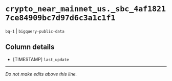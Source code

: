 # `crypto_near_mainnet_us._sbc_4af18217ce84909bc7d97d6c3a1c1f1`
`bq-1` | `bigquery-public-data`

## Column details
* [TIMESTAMP] `last_update`

-------------------------------------------------------------------------------
*Do not make edits above this line.*
